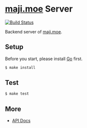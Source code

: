 # [maji.moe] Server

[![Build Status](https://travis-ci.org/majimoe/server.svg?branch=master)](https://travis-ci.org/majimoe/server)

Backend server of [maji.moe].

## Setup

Before you start, please install [Go] first.

``` bash
$ make install
```

## Test

``` bash
$ make test
```

## More

- [API Docs](doc/api/README.md)

[maji.moe]: https://maji.moe/
[Go]: http://golang.org/